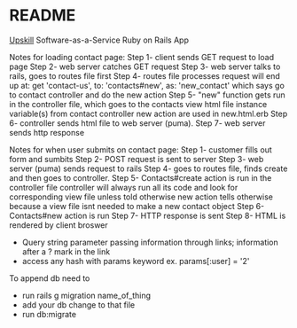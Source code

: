 # README

[Upskill](http://upskillcourses.com) Software-as-a-Service Ruby on Rails App

Notes for loading contact page:
Step 1- client sends GET request to load page
Step 2- web server catches GET request
Step 3- web server talks to rails, goes to routes file first
Step 4- routes file processes request will end up at: get 'contact-us', to: 'contacts#new', as: 'new_contact'
        which says go to contact controller and do the new action
Step 5- "new" function gets run in the controller file, which goes to the contacts view html file
        instance variable(s) from contact controller new action are used in new.html.erb
Step 6- controller sends html file to web server (puma).
Step 7- web server sends http response

Notes for when user submits on contact page:
Step 1- customer fills out form and sumbits
Step 2- POST request is sent to server
Step 3- web server (puma) sends request to rails
Step 4- goes to routes file, finds create and then goes to controller.
Step 5- Contacts#create action is run in the controller file
        controller will always run all its code and look for corresponding view file unless told otherwise
        new action tells otherwise because a view file isnt needed to make a new contact object
Step 6- Contacts#new action is run
Step 7- HTTP response is sent 
Step 8- HTML is rendered by client broswer

- Query string parameter passing information through links; information after a ? mark in the link 
- access any hash with params keyword ex. params[:user] = '2'

To append db need to 
- run rails g migration name_of_thing
- add your db change to that file 
- run db:migrate